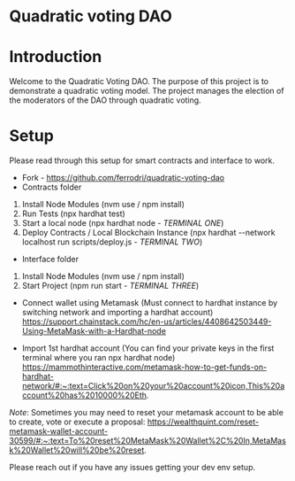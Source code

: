 # Quadratic voting DAO

# Introduction

Welcome to the Quadratic Voting DAO. The purpose of this project is to demonstrate a quadratic voting model. The project manages the election of the moderators of the DAO through quadratic voting.

# Setup
Please read through this setup for smart contracts and interface to work.

- Fork - https://github.com/ferrodri/quadratic-voting-dao
- Contracts folder
1. Install Node Modules (nvm use / npm install)
2. Run Tests (npx hardhat test)
3. Start a local node (npx hardhat node - *TERMINAL ONE*)
4. Deploy Contracts / Local Blockchain Instance (npx hardhat --network localhost run scripts/deploy.js - *TERMINAL TWO*)

- Interface folder
1. Install Node Modules (nvm use / npm install)
2. Start Project (npm run start - *TERMINAL THREE*)

- Connect wallet using Metamask (Must connect to hardhat instance by switching network and importing a hardhat account)
https://support.chainstack.com/hc/en-us/articles/4408642503449-Using-MetaMask-with-a-Hardhat-node

- Import 1st hardhat account (You can find your private keys in the first terminal where you ran npx hardhat node)
https://mammothinteractive.com/metamask-how-to-get-funds-on-hardhat-network/#:~:text=Click%20on%20your%20account%20icon,This%20account%20has%2010000%20Eth.

*Note*: Sometimes you may need to reset your metamask account to be able to create, vote or execute a proposal:
https://wealthquint.com/reset-metamask-wallet-account-30599/#:~:text=To%20reset%20MetaMask%20Wallet%2C%20In,MetaMask%20Wallet%20will%20be%20reset.

Please reach out if you have any issues getting your dev env setup.
